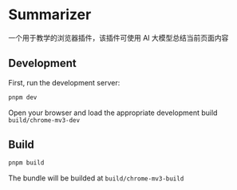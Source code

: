 # Summarizer

一个用于教学的浏览器插件，该插件可使用 AI 大模型总结当前页面内容

## Development

First, run the development server:

```bash
pnpm dev
```

Open your browser and load the appropriate development build `build/chrome-mv3-dev`

## Build

```bash
pnpm build
```

The bundle will be builded at `build/chrome-mv3-build`